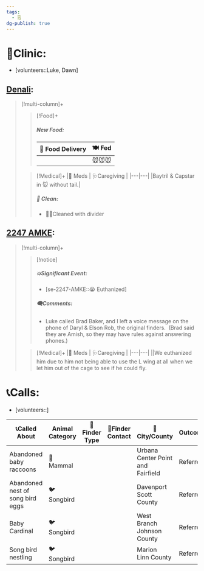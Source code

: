```yaml
---
tags:
  - 🗒️
dg-publish: true
---
```


# 🏥Clinic:
- [volunteers::Luke, Dawn]

## [Denali](../RARE%20Birds/Ed%20Birds/Denali.md):
> [!multi-column]+
>
>
>> [!Food]+
>>
>> ##### New Food:
>> |🚚 Food Delivery| 🍽️ Fed|
>> |---|---|
>>||🐭🐭🐭
>
>> [!Medical]+
>> |💊 Meds | 🩺Caregiving |
>> |---|---|
>> |Baytril & Capstar in 🐭 without tail.|
>>
>>##### 🫧 Clean:
>> - 🧼➗Cleaned with divider
>>

## [2247 AMKE](../RARE%20Birds/2247%20AMKE.md):
> [!multi-column]+
>
>> [!notice]
>> ##### 💥Significant Event:
>> - [se-2247-AMKE::😭 Euthanized]
>>
>> ##### 🗨️Comments:
>> - Luke called Brad Baker, and I left a voice message on the phone of Daryl & Elson Rob, the original finders.  (Brad said they are Amish, so they may have rules against answering phones.)
>
>> [!Medical]+
>> |💊 Meds | 🩺Caregiving |
>> |---|---|
>> ||We euthanized him due to him not being able to use the L wing at all when we let him out of the cage to see if he could fly.
>>

# 📞Calls:
- [volunteers::]

| 📞Called About                   | Animal Category | 🔎Finder Type | 📱Finder Contact | 🌆City/County                            | Outcome  |
| -------------------------------- | --------------- | ------------- | ---------------- | ---------------------------------------- | -------- |
| Abandoned baby raccoons          | 🦝 Mammal       |               |                  | Urbana Center Point and<br>Fairfield<br> | Referred |
| Abandoned nest of song bird eggs | 🐦 Songbird     |               |                  | Davenport<br>Scott County                | Referred |
| Baby Cardinal                    | 🐦 Songbird     |               |                  | West Branch<br>Johnson County            | Referred |
| Song bird nestling               | 🐦 Songbird     |               |                  | Marion<br>Linn County                    | Referred |

